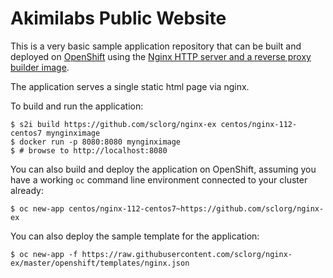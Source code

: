 # Akimilabs Public Website

This is a very basic sample application repository that can be built and deployed
on [OpenShift](https://www.openshift.com) using the [Nginx HTTP server and a reverse proxy builder image](https://github.com/sclorg/nginx-container).

The application serves a single static html page via nginx.

To build and run the application:

```
$ s2i build https://github.com/sclorg/nginx-ex centos/nginx-112-centos7 mynginximage
$ docker run -p 8080:8080 mynginximage
$ # browse to http://localhost:8080
```

You can also build and deploy the application on OpenShift, assuming you have a
working `oc` command line environment connected to your cluster already:

`$ oc new-app centos/nginx-112-centos7~https://github.com/sclorg/nginx-ex`

You can also deploy the sample template for the application:

`$ oc new-app -f https://raw.githubusercontent.com/sclorg/nginx-ex/master/openshift/templates/nginx.json`
